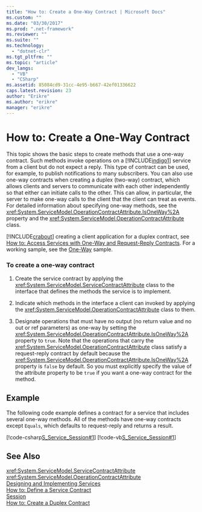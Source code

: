 ```yaml
---
title: "How to: Create a One-Way Contract | Microsoft Docs"
ms.custom: ""
ms.date: "03/30/2017"
ms.prod: ".net-framework"
ms.reviewer: ""
ms.suite: ""
ms.technology: 
  - "dotnet-clr"
ms.tgt_pltfrm: ""
ms.topic: "article"
dev_langs: 
  - "VB"
  - "CSharp"
ms.assetid: 85084cd9-31cc-4e95-b667-42ef01336622
caps.latest.revision: 23
author: "Erikre"
ms.author: "erikre"
manager: "erikre"
---
```

# How to: Create a One-Way Contract
This topic shows the basic steps to create methods that use a one-way contract. Such methods invoke operations on a [!INCLUDE[indigo1](../../../../includes/indigo1-md.md)] service from a client but do not expect a reply. This type of contract can be used, for example, to publish notifications to many subscribers. You can also use one-way contracts when creating a duplex (two-way) contract, which allows clients and servers to communicate with each other independently so that either can initiate calls to the other. This can allow, in particular, the server to make one-way calls to the client that the client can treat as events. For detailed information about specifying one-way methods, see the <xref:System.ServiceModel.OperationContractAttribute.IsOneWay%2A> property and the <xref:System.ServiceModel.OperationContractAttribute> class.  
  
 [!INCLUDE[crabout](../../../../includes/crabout-md.md)] creating a client application for a duplex contract, see [How to: Access Services with One-Way and Request-Reply Contracts](../../../../docs/framework/wcf/feature-details/how-to-access-wcf-services-with-one-way-and-request-reply-contracts.md). For a working sample, see the [One-Way](../../../../docs/framework/wcf/samples/one-way.md) sample.  
  
### To create a one-way contract  
  
1.  Create the service contract by applying the <xref:System.ServiceModel.ServiceContractAttribute> class to the interface that defines the methods the service is to implement.  
  
2.  Indicate which methods in the interface a client can invoked by applying the <xref:System.ServiceModel.OperationContractAttribute> class to them.  
  
3.  Designate operations that must have no output (no return value and no out or ref parameters) as one-way by setting the <xref:System.ServiceModel.OperationContractAttribute.IsOneWay%2A> property to `true`. Note that the operations that carry the <xref:System.ServiceModel.OperationContractAttribute> class satisfy a request-reply contract by default because the <xref:System.ServiceModel.OperationContractAttribute.IsOneWay%2A> property is `false` by default. So you must explicitly specify the value of the attribute property to be `true` if you want a one-way contract for the method.  
  
## Example  
 The following code example defines a contract for a service that includes several one-way methods. All of the methods have one-way contracts except `Equals`, which defaults to request-reply and returns a result.  
  
 [!code-csharp[S_Service_Session#1](../../../../samples/snippets/csharp/VS_Snippets_CFX/s_service_session/cs/service.cs#1)]
 [!code-vb[S_Service_Session#1](../../../../samples/snippets/visualbasic/VS_Snippets_CFX/s_service_session/vb/service.vb#1)]  
  
## See Also  
 <xref:System.ServiceModel.ServiceContractAttribute>   
 <xref:System.ServiceModel.OperationContractAttribute>   
 [Designing and Implementing Services](../../../../docs/framework/wcf/designing-and-implementing-services.md)   
 [How to: Define a Service Contract](../../../../docs/framework/wcf/how-to-define-a-wcf-service-contract.md)   
 [Session](../../../../docs/framework/wcf/samples/session.md)   
 [How to: Create a Duplex Contract](../../../../docs/framework/wcf/feature-details/how-to-create-a-duplex-contract.md)